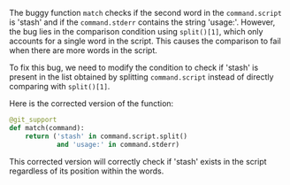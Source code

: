 The buggy function `match` checks if the second word in the `command.script` is 'stash' and if the `command.stderr` contains the string 'usage:'. However, the bug lies in the comparison condition using `split()[1]`, which only accounts for a single word in the script. This causes the comparison to fail when there are more words in the script.

To fix this bug, we need to modify the condition to check if 'stash' is present in the list obtained by splitting `command.script` instead of directly comparing with `split()[1]`.

Here is the corrected version of the function:

```python
@git_support
def match(command):
    return ('stash' in command.script.split()
            and 'usage:' in command.stderr)
```

This corrected version will correctly check if 'stash' exists in the script regardless of its position within the words.